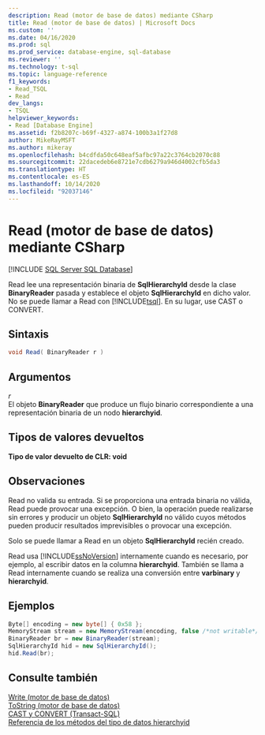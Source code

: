 ```yaml
---
description: Read (motor de base de datos) mediante CSharp
title: Read (motor de base de datos) | Microsoft Docs
ms.custom: ''
ms.date: 04/16/2020
ms.prod: sql
ms.prod_service: database-engine, sql-database
ms.reviewer: ''
ms.technology: t-sql
ms.topic: language-reference
f1_keywords:
- Read_TSQL
- Read
dev_langs:
- TSQL
helpviewer_keywords:
- Read [Database Engine]
ms.assetid: f2b8207c-b69f-4327-a874-100b3a1f27d8
author: MikeRayMSFT
ms.author: mikeray
ms.openlocfilehash: b4cdfda50c648eaf5afbc97a22c3764cb2070c88
ms.sourcegitcommit: 22dacedeb6e8721e7cdb6279a946d4002cfb5da3
ms.translationtype: HT
ms.contentlocale: es-ES
ms.lasthandoff: 10/14/2020
ms.locfileid: "92037146"
---
```

# <a name="read-database-engine-by-using-csharp"></a>Read (motor de base de datos) mediante CSharp
[!INCLUDE [SQL Server SQL Database](../../includes/applies-to-version/sql-asdb.md)]

Read lee una representación binaria de **SqlHierarchyId** desde la clase **BinaryReader** pasada y establece el objeto **SqlHierarchyId** en dicho valor. No se puede llamar a Read con [!INCLUDE[tsql](../../includes/tsql-md.md)]. En su lugar, use CAST o CONVERT.
  
## <a name="syntax"></a>Sintaxis  

<!--
This is not T-SQL, despite the ```sql colorizer specified.
Neither should this be ```syntaxsql.
Rather, this is C# (or C# syntax).  Same for the later code blocks.
I am making this fix now, from ```sql to ```cs, on 2020/04/16.  GeneMi.
-->

```csharp
void Read( BinaryReader r )   
```  

## <a name="arguments"></a>Argumentos
*r*  
 El objeto **BinaryReader** que produce un flujo binario correspondiente a una representación binaria de un nodo **hierarchyid**.  
  
## <a name="return-types"></a>Tipos de valores devueltos
 **Tipo de valor devuelto de CLR: void**  
  
## <a name="remarks"></a>Observaciones  
 Read no valida su entrada. Si se proporciona una entrada binaria no válida, Read puede provocar una excepción. O bien, la operación puede realizarse sin errores y producir un objeto **SqlHierarchyId** no válido cuyos métodos pueden producir resultados imprevisibles o provocar una excepción.  
  
 Solo se puede llamar a Read en un objeto **SqlHierarchyId** recién creado.  
  
 Read usa [!INCLUDE[ssNoVersion](../../includes/ssnoversion-md.md)] internamente cuando es necesario, por ejemplo, al escribir datos en la columna **hierarchyid**. También se llama a Read internamente cuando se realiza una conversión entre **varbinary** y **hierarchyid**.  
  
## <a name="examples"></a>Ejemplos  
  
```csharp
Byte[] encoding = new byte[] { 0x58 };  
MemoryStream stream = new MemoryStream(encoding, false /*not writable*/);  
BinaryReader br = new BinaryReader(stream);  
SqlHierarchyId hid = new SqlHierarchyId();  
hid.Read(br);   
```  
  
## <a name="see-also"></a>Consulte también  
[Write &#40;motor de base de datos&#41;](../../t-sql/data-types/write-database-engine.md)  
[ToString &#40;motor de base de datos&#41;](../../t-sql/data-types/tostring-database-engine.md)  
[CAST y CONVERT &#40;Transact-SQL&#41;](../../t-sql/functions/cast-and-convert-transact-sql.md)  
[Referencia de los métodos del tipo de datos hierarchyid](./hierarchyid-data-type-method-reference.md)
  
